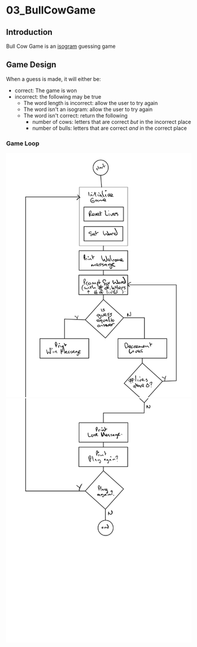 # 03_BullCowGame

## Introduction

Bull Cow Game is an [isogram](https://en.wikipedia.org/wiki/Isogram) guessing
game

## Game Design

When a guess is made, it will either be:

* correct: The game is won
* incorrect: the following may be true
  * The word length is incorrect: allow the user to try again 
  * The word isn't an isogram: allow the user to try again
  * The word isn't correct: return the following
    * number of cows: letters that are correct *but* in the incorrect place
    * number of bulls: letters that are correct *and* in the correct place

### Game Loop

![Diagram 1](docs/diagram1.png)
![Diagram 2](docs/diagram2.png)
